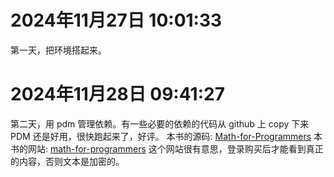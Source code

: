 # 2024年11月27日 10:01:33

第一天，把环境搭起来。

# 2024年11月28日 09:41:27

第二天，用 pdm 管理依赖。有一些必要的依赖的代码从 github 上 copy 下来
PDM 还是好用，很快跑起来了，好评。
本书的源码: [Math-for-Programmers](https://github.com/orlandpm/Math-for-Programmers)
本书的网站: [math-for-programmers](https://livebook.manning.com/book/math-for-programmers/chapter-2/39)
这个网站很有意思，登录购买后才能看到真正的内容，否则文本是加密的。

